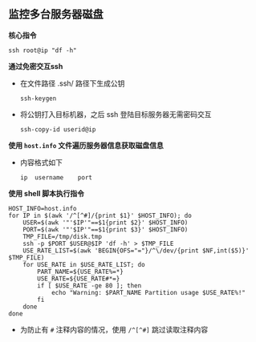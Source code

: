 ## 监控多台服务器磁盘

__核心指令__
```
ssh root@ip "df -h"
```

__通过免密交互ssh__
- 在文件路径 .ssh/ 路径下生成公钥
    ```
    ssh-keygen
    ```
- 将公钥打入目标机器，之后 ssh 登陆目标服务器无需密码交互
    ```
    ssh-copy-id userid@ip
    ```

__使用 `host.info` 文件遍历服务器信息获取磁盘信息__
- 内容格式如下
    ```
    ip  username    port
    ```
__使用 shell 脚本执行指令__
```
HOST_INFO=host.info
for IP in $(awk '/^[^#]/{print $1}' $HOST_INFO); do
    USER=$(awk '"'$IP'"==$1{print $2}' $HOST_INFO)
    PORT=$(awk '"'$IP'"==$1{print $3}' $HOST_INFO)
    TMP_FILE=/tmp/disk.tmp
    ssh -p $PORT $USER@$IP 'df -h' > $TMP_FILE
    USE_RATE_LIST=$(awk 'BEGIN{OFS="="}/^\/dev/{print $NF,int($5)}' $TMP_FILE)
    for USE_RATE in $USE_RATE_LIST; do
        PART_NAME=${USE_RATE%=*}
        USE_RATE=${USE_RATE#*=}
        if [ $USE_RATE -ge 80 ]; then
            echo "Warning: $PART_NAME Partition usage $USE_RATE%!"
        fi
    done
done
```
- 为防止有 `#` 注释内容的情况，使用 `/^[^#]` 跳过读取注释内容

